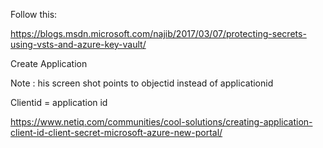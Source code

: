 Follow this: 

https://blogs.msdn.microsoft.com/najib/2017/03/07/protecting-secrets-using-vsts-and-azure-key-vault/



Create Application

Note : his screen shot points to objectid instead of applicationid

Clientid = application id

https://www.netiq.com/communities/cool-solutions/creating-application-client-id-client-secret-microsoft-azure-new-portal/



